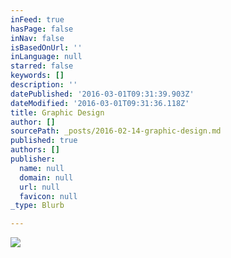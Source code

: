```yaml
---
inFeed: true
hasPage: false
inNav: false
isBasedOnUrl: ''
inLanguage: null
starred: false
keywords: []
description: ''
datePublished: '2016-03-01T09:31:39.903Z'
dateModified: '2016-03-01T09:31:36.118Z'
title: Graphic Design
author: []
sourcePath: _posts/2016-02-14-graphic-design.md
published: true
authors: []
publisher:
  name: null
  domain: null
  url: null
  favicon: null
_type: Blurb

---
```

![](https://s3-us-west-2.amazonaws.com/the-grid-img/p/88d3dc22f5908e8046f50fd1fd4a65c8b08fafec.jpg)